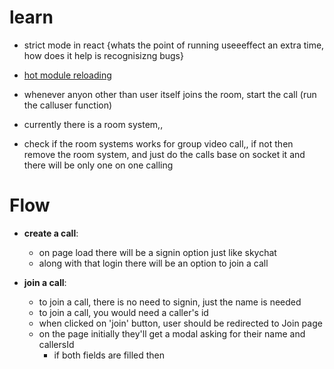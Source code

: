 # learn

- strict mode in react {whats the point of running useeeffect an extra time, how does it help is recognisizng bugs}
- [hot module reloading](https://webpack.js.org/concepts/hot-module-replacement/) 


- whenever anyon other than user itself joins the room, start the call (run the calluser function)

- currently there is a room system,,
- check if the room systems works for group video call,,
  if not then remove the room system,
  and just do the calls base on socket it and there will be only one on one calling

# Flow 
- **create a call**: 
  - on page load there will be a signin option just like skychat
  - along with that login there will be an option to join a call

- **join a call**: 
  - to join a call, there is no need to signin, just the name is needed
  - to join a call, you would need a caller's id 
  - when clicked on 'join' button, user should be redirected to Join page
  - on the page initially they'll get a modal asking  for their name and callersId 
    - if both fields are filled then 